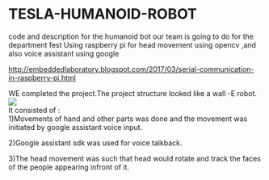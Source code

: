 # TESLA-HUMANOID-ROBOT
code and description for the humanoid bot our team is going to do for the department fest
Using raspberry pi for head movement using opencv ,and also voice assistant using google

http://embeddedlaboratory.blogspot.com/2017/03/serial-communication-in-raspberry-pi.html




WE completed the project.The project structure looked like a wall -E robot.
<img src="https://i.ebayimg.com/images/g/RpYAAOSwie5XTUWi/s-l300.jpg" label="label1" />
<br>It consisted of :</br>
1)Movements of hand and other parts was done and the movement was initiated by google assistant voice input.

2)Google assistant sdk was used for voice talkback.

3)The head movement was such that head would rotate and track the faces of the people appearing infront of it.
